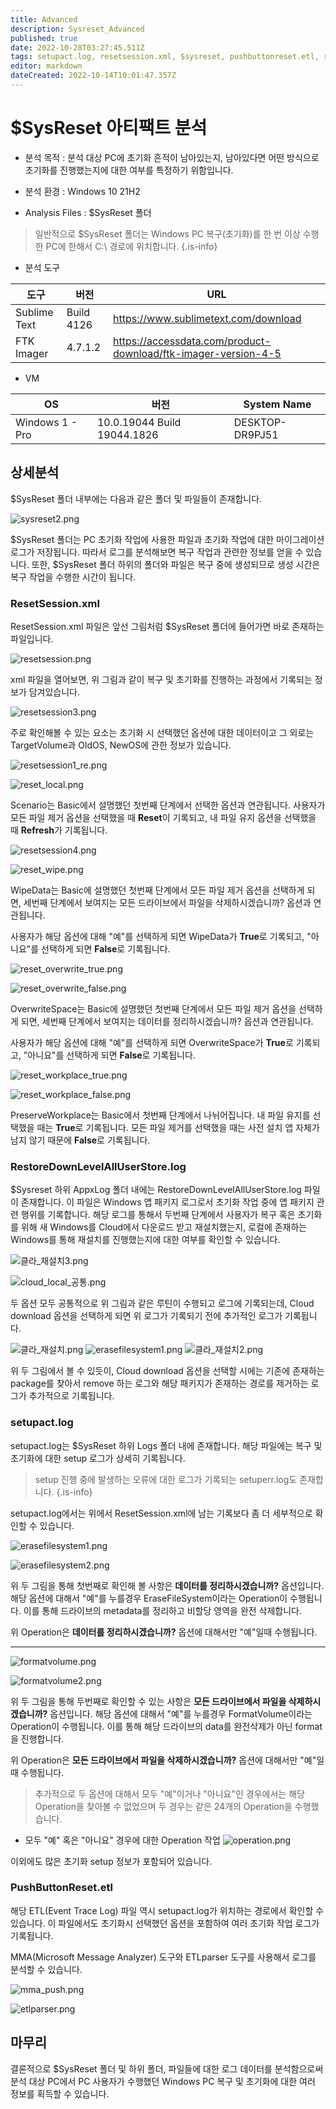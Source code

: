 ```yaml
---
title: Advanced
description: Sysreset_Advanced
published: true
date: 2022-10-28T03:27:45.511Z
tags: setupact.log, resetsession.xml, $sysreset, pushbuttonreset.etl, restoredownlvelalluserstore.log
editor: markdown
dateCreated: 2022-10-14T10:01:47.357Z
---
```


# $SysReset 아티팩트 분석

- 분석 목적 : 분석 대상 PC에 초기화 흔적이 남아있는지, 남아있다면 어떤 방식으로 초기화를 진행했는지에 대한 여부를 특정하기 위함입니다.

- 분석 환경 : Windows 10 21H2

- Analysis Files : $SysReset 폴더

> 일반적으로 $SysReset 폴더는 Windows PC 복구(초기화)를 한 번 이상 수행한 PC에 한해서 C:\ 경로에 위치합니다.
{.is-info}


- 분석 도구

|도구|버전|URL|
|-|-|-|
|Sublime Text|Build 4126|https://www.sublimetext.com/download|
|FTK Imager|4.7.1.2|https://accessdata.com/product-download/ftk-imager-version-4-5|


- VM

|OS|버전|System Name|
|-|-|-|
|Windows 1 - Pro|10.0.19044 Build 19044.1826|DESKTOP-DR9PJ51|

## 상세분석
$SysReset 폴더 내부에는 다음과 같은 폴더 및 파일들이 존재합니다.

![sysreset2.png](/sysreset2.png)

$SysReset 폴더는 PC 초기화 작업에 사용한 파일과 초기화 작업에 대한 마이그레이션 로그가 저장됩니다. 따라서 로그를 분석해보면 복구 작업과 관련한 정보를 얻을 수 있습니다. 
또한, $SysReset 폴더 하위의 폴더와 파일은 복구 중에 생성되므로 생성 시간은 복구 작업을 수행한 시간이 됩니다. 


### ResetSession.xml
ResetSession.xml 파일은 앞선 그림처럼 $SysReset 폴더에 들어가면 바로 존재하는 파일입니다.

![resetsession.png](/resetsession.png)

xml 파일을 열어보면, 위 그림과 같이 복구 및 초기화를 진행하는 과정에서 기록되는 정보가 담겨있습니다. 

![resetsession3.png](/resetsession3.png)

주로 확인해볼 수 있는 요소는 초기화 시 선택했던 옵션에 대한 데이터이고 그 외로는 TargetVolume과 OldOS, NewOS에 관한 정보가 있습니다.


![resetsession1_re.png](/resetsession1_re.png)

![reset_local.png](/reset_local.png)

Scenario는 Basic에서 설명했던 첫번째 단계에서 선택한 옵션과 연관됩니다.
사용자가 모든 파일 제거 옵션을 선택했을 때 **Reset**이 기록되고, 내 파일 유지 옵션을 선택했을 때 **Refresh**가 기록됩니다.

![resetsession4.png](/resetsession4.png)

![reset_wipe.png](/reset_wipe.png)

WipeData는 Basic에 설명했던 첫번째 단계에서 모든 파일 제거 옵션을 선택하게 되면, 세번째 단계에서 보여지는 모든 드라이브에서 파일을 삭제하시겠습니까? 옵션과 연관됩니다.

사용자가 해당 옵션에 대해 "예"를 선택하게 되면 WipeData가 **True**로 기록되고, "아니요"를 선택하게 되면 **False**로 기록됩니다.

![reset_overwrite_true.png](/reset_overwrite_true.png)

![reset_overwrite_false.png](/reset_overwrite_false.png)

OverwriteSpace는 Basic에 설명했던 첫번째 단계에서 모든 파일 제거 옵션을 선택하게 되면, 세번째 단계에서 보여지는 데이터를 정리하시겠습니까? 옵션과 연관됩니다.

사용자가 해당 옵션에 대해 "예"를 선택하게 되면 OverwriteSpace가 **True**로 기록되고, "아니요"를 선택하게 되면 **False**로 기록됩니다.

![reset_workplace_true.png](/reset_workplace_true.png)

![reset_workplace_false.png](/reset_workplace_false.png)

PreserveWorkplace는 Basic에서 첫번째 단계에서 나뉘어집니다.
내 파일 유지를 선택했을 때는 **True**로 기록됩니다.
모든 파일 제거를 선택했을 때는 사전 설치 앱 자체가 남지 않기 때문에 **False**로 기록됩니다.


### RestoreDownLevelAllUserStore.log

$Sysreset 하위 AppxLog 폴더 내에는 RestoreDownLevelAllUserStore.log 파일이 존재합니다. 이 파일은 Windows 앱 패키지 로그로서 초기화 작업 중에 앱 패키지 관련 행위를 기록합니다.
해당 로그를 통해서 두번째 단계에서 사용자가 복구 혹은 초기화를 위해 새 Windows를 Cloud에서 다운로드 받고 재설치했는지, 로컬에 존재하는 Windows를 통해 재설치를 진행했는지에 대한 여부를 확인할 수 있습니다.

![클라_재설치3.png](/클라_재설치3.png)

![cloud_local_공통.png](/cloud_local_공통.png)

두 옵션 모두 공통적으로 위 그림과 같은 루틴이 수행되고 로그에 기록되는데, Cloud download 옵션을 선택하게 되면 위 로그가 기록되기 전에 추가적인 로그가 기록됩니다.


![클라_재설치.png](/클라_재설치.png)
![erasefilesystem1.png](/erasefilesystem1.png)
![클라_재설치2.png](/클라_재설치2.png)

위 두 그림에서 볼 수 있듯이, Cloud download 옵션을 선택할 시에는 기존에 존재하는 package를 찾아서 remove 하는 로그와 해당 패키지가 존재하는 경로를 제거하는 로그가 추가적으로 기록됩니다.

### setupact.log

setupact.log는 $SysReset 하위 Logs 폴더 내에 존재합니다. 해당 파일에는 복구 및 초기화에 대한 setup 로그가 상세히 기록됩니다. 

> setup 진행 중에 발생하는 오류에 대한 로그가 기록되는 setuperr.log도 존재합니다.
{.is-info}

setupact.log에서는 위에서 ResetSession.xml에 남는 기록보다 좀 더 세부적으로 확인할 수 있습니다. 


![erasefilesystem1.png](/erasefilesystem1.png)

![erasefilesystem2.png](/erasefilesystem2.png)


위 두 그림을 통해 첫번째로 확인해 볼 사항은 **데이터를 정리하시겠습니까?** 옵션입니다. 해당 옵션에 대해서 "예"를 누를경우 EraseFileSystem이라는 Operation이 수행됩니다. 이를 통해 드라이브의 metadata를 정리하고 비할당 영역을 완전 삭제합니다.

위 Operation은 **데이터를 정리하시겠습니까?** 옵션에 대해서만 "예"일때 수행됩니다.

----- 

![formatvolume.png](/formatvolume.png)

![formatvolume2.png](/formatvolume2.png)

위 두 그림을 통해 두번째로 확인할 수 있는 사항은 **모든 드라이브에서 파일을 삭제하시겠습니까?** 옵션입니다. 해당 옵션에 대해서 "예"를 누를경우 FormatVolume이라는 Operation이 수행됩니다. 이를 통해 해당 드라이브의 data를 완전삭제가 아닌 format을 진행합니다.

위 Operation은 **모든 드라이브에서 파일을 삭제하시겠습니까?** 옵션에 대해서만 "예"일때 수행됩니다.

> 추가적으로 두 옵션에 대해서 모두 "예"이거나 "아니요"인 경우에서는 해당 Operation을 찾아볼 수 없었으며 두 경우는 같은 24개의 Operation을 수행했습니다.

- 모두 "예" 혹은 "아니요" 경우에 대한 Operation 작업
![operation.png](/operation.png)

이외에도 많은 초기화 setup 정보가 포함되어 있습니다.


### PushButtonReset.etl

해당 ETL(Event Trace Log) 파일 역시 setupact.log가 위치하는 경로에서 확인할 수 있습니다.
이 파일에서도 초기화시 선택했던 옵션을 포함하여 여러 초기화 작업 로그가 기록됩니다.

MMA(Microsoft Message Analyzer) 도구와 ETLparser 도구를 사용해서 로그를 분석할 수 있습니다.

![mma_push.png](/mma_push.png)

![etlparser.png](/etlparser.png)


## 마무리

결론적으로 $SysReset 폴더 및 하위 폴더, 파일들에 대한 로그 데이터를 분석함으로써 분석 대상 PC에서 PC 사용자가 수행했던 Windows PC 복구 및 초기화에 대한 여러 정보를 획득할 수 있습니다.
